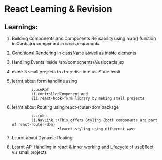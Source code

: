 # React Learning & Revision

## Learnings:

1.  Building Components and Components Reusability using map() function in Cards.jsx component in /src/components

2. Conditional Rendering in className aswell as inside elements

3. Handling Events inside /src/components/Musiccards.jsx

4. made 3 small projects to deep dive into useState hook

5. learnt about form handline using 

                i.useRef 
                ii.controlledComponent and 
                iii.react-hook-form library by making small projects

6. learnt about Routing using react-router-dom package                

                i.Link
                ii.NavLink :•This offers Styling {both components are part of react-router-dom}
                            •learnt styling using different ways
7. Learnt about Dynamic Routing   

8. Learnt API Handling in react & inner working and Lifecycle of useEffect via small                      projects                            